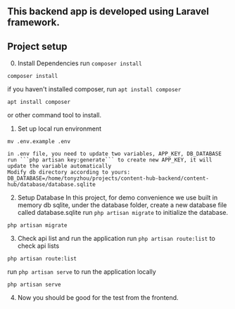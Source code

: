## This backend app is developed using Laravel framework.
## Project setup 

0. Install Dependencies
run ```composer install``` 
```
composer install
```
if you haven't installed composer, run ```apt install composer``` 
```
apt install composer
``` 
or other command tool to install.

1. Set up local run environment
```
mv .env.example .env
```
    in .env file, you need to update two variables, APP_KEY, DB_DATABASE
    run ```php artisan key:generate``` to create new APP_KEY, it will update the variable automatically
    Modify db directory according to yours: DB_DATABASE=/home/tonyzhou/projects/content-hub-backend/content-hub/database/database.sqlite

2. Setup Database
In this project, for demo convenience we use built in memory db sqlite, under the database folder, create a new database file called database.sqlite
run ```php artisan migrate``` to initialize the database.
```
php artisan migrate
``` 

3. Check api list and run the application
run ```php artisan route:list``` to check api lists
```
php artisan route:list
``` 
run ```php artisan serve``` to run the application locally
```
php artisan serve
``` 

4. Now you should be good for the test from the frontend.